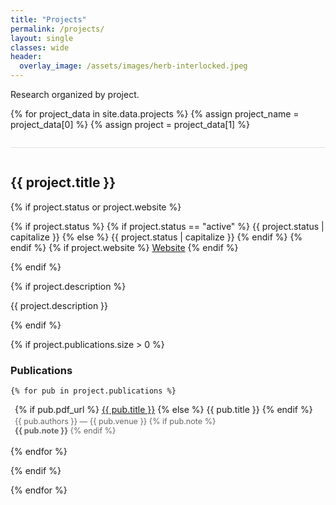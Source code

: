 ```yaml
---
title: "Projects"
permalink: /projects/
layout: single
classes: wide
header:
  overlay_image: /assets/images/herb-interlocked.jpeg
---
```


Research organized by project.

{% for project_data in site.data.projects %}
  {% assign project_name = project_data[0] %}
  {% assign project = project_data[1] %}

<div id="{{ project_name }}" class="project-section" style="margin-top: 2em; padding-top: 1em; border-top: 1px solid #e0e0e0;">

## {{ project.title }}

  {% if project.status or project.website %}
<div style="margin-bottom: 1em;">
    {% if project.status %}
      {% if project.status == "active" %}
  <span class="btn btn--success btn--small">{{ project.status | capitalize }}</span>
      {% else %}
  <span class="btn btn--secondary btn--small">{{ project.status | capitalize }}</span>
      {% endif %}
    {% endif %}
    {% if project.website %}
  <a href="{{ project.website }}" target="_blank" class="btn btn--primary btn--small">Website</a>
    {% endif %}
</div>
  {% endif %}

  {% if project.description %}
<p class="notice">{{ project.description }}</p>
  {% endif %}

  {% if project.publications.size > 0 %}

### Publications

    {% for pub in project.publications %}
<div class="publication-entry" style="margin-bottom: 1.2em; padding-left: 0.5em;">

  <div class="publication-title" style="margin-bottom: 0.2em;">
    {% if pub.pdf_url %}
  <a href="{{ pub.pdf_url }}">{{ pub.title }}</a>
    {% else %}
  {{ pub.title }}
    {% endif %}
  </div>

  <div class="publication-meta" style="font-size: 0.9em; color: #666;">
    {{ pub.authors }} — {{ pub.venue }}
    {% if pub.note %}
    <br><strong>{{ pub.note }}</strong>
    {% endif %}
  </div>

</div>
    {% endfor %}

  {% endif %}

</div>

{% endfor %}

